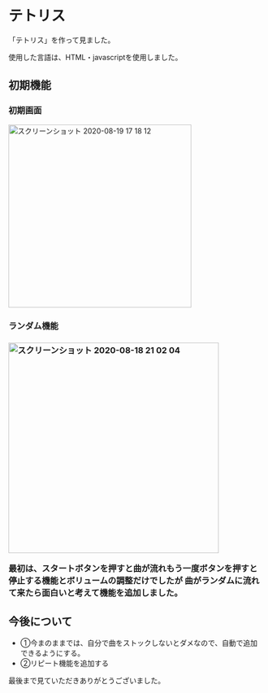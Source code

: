 <h1>テトリス</h1>
<p>「テトリス」を作って見ました。</p>
<p>使用した言語は、HTML・javascriptを使用しました。</p>
<h2>初期機能</h2>
<h3>初期画面</h3>
<img width="360" alt="スクリーンショット 2020-08-19 17 18 12" src="https://user-images.githubusercontent.com/69723183/90610452-621be100-e240-11ea-8d99-63fd898659e5.png">

<h3>ランダム機能<h3>
  <img width="414" alt="スクリーンショット 2020-08-18 21 02 04" src="https://user-images.githubusercontent.com/69723183/90511458-73f57980-e197-11ea-945d-94629fb90c55.png">
<p>最初は、スタートボタンを押すと曲が流れもう一度ボタンを押すと停止する機能とボリュームの調整だけでしたが
曲がランダムに流れて来たら面白いと考えて機能を追加しました。</p>
<h2>今後について</h2>
 <ul>
   <li>①今まのままでは、自分で曲をストックしないとダメなので、自動で追加できるようにする。</li>
   <li>②リピート機能を追加する</li>
 </ul>
  
 <p>最後まで見ていただきありがとうございました。</p>
